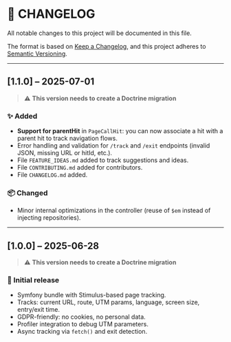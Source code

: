 # 🧾 CHANGELOG

All notable changes to this project will be documented in this file.

The format is based on [Keep a Changelog](https://keepachangelog.com/en/1.1.0/), and this project adheres to [Semantic Versioning](https://semver.org/spec/v2.0.0.html).

---

## [1.1.0] – 2025-07-01

> ⚠️ **This version needs to create a Doctrine migration**

### ✨ Added
- **Support for parentHit** in `PageCallHit`: you can now associate a hit with a parent hit to track navigation flows.
- Error handling and validation for `/track` and `/exit` endpoints (invalid JSON, missing URL or hitId, etc.).
- File `FEATURE_IDEAS.md` added to track suggestions and ideas.
- File `CONTRIBUTING.md` added for contributors.
- File `CHANGELOG.md` added.

### 📦 Changed
- Minor internal optimizations in the controller (reuse of `$em` instead of injecting repositories).

---

## [1.0.0] – 2025-06-28

> ⚠️ **This version needs to create a Doctrine migration**

### 🎉 Initial release
- Symfony bundle with Stimulus-based page tracking.
- Tracks: current URL, route, UTM params, language, screen size, entry/exit time.
- GDPR-friendly: no cookies, no personal data.
- Profiler integration to debug UTM parameters.
- Async tracking via `fetch()` and exit detection.
